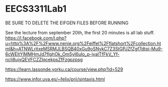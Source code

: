 # EECS3311Lab1

BE SURE TO DELETE THE EIFGEN FILES BEFORE RUNNING


See the lecture from september 20th, the first 20 minutes is all lab stuff.
https://l.facebook.com/l.php?u=http%3A%2F%2Fwww.nenie.org%2Feiffel%2Fflatshort%2Fcollection.html&h=ATNWLritxeMSRMJLBSQB40xGu9oSNykC7Z3StGPJZfZgf7dtpi-Mu9-6cWEltYlMMHmJd7flghOk_Om5yl6uIo_p-jyaITfFkV_Yf-nclj8ujxQEVFCZZlqcekpsZfFzgpzpsg

https://learn.lassonde.yorku.ca/course/view.php?id=529

https://www.infor.uva.es/~felix/prii/sintaxis.html
